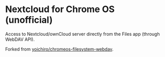 # Nextcloud for Chrome OS (unofficial)
Access to Nextcloud/ownCloud server directly from the Files app (through WebDAV API).

Forked from [yoichiro/chromeos-filesystem-webdav](https://github.com/yoichiro/chromeos-filesystem-webdav).
